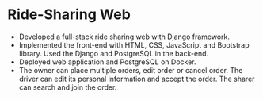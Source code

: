 # Ride-Sharing Web
* Developed a full-stack ride sharing web with Django framework.
* Implemented the front-end with HTML, CSS, JavaScript and Bootstrap library. Used the Django and PostgreSQL in the back-end.
* Deployed web application and PostgreSQL on Docker.
* The owner can place multiple orders, edit order or cancel order. The driver can edit its personal information and accept the
order. The sharer can search and join the order.
